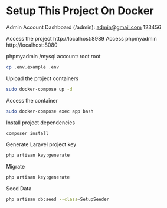 # Setup This Project On Docker

Admin Account Dashboard (/admin):
admin@gmail.com
123456

Access the project http://localhost:8989
Access phpmyadmin http://localhost:8080 

phpmyadmin /mysql account:
    root
    root


```sh
cp .env.example .env
```

Upload the project containers

```sh
sudo docker-compose up -d
```

Access the container

```sh
sudo docker-compose exec app bash
```

Install project dependencies

```sh
composer install
```

Generate Laravel project key

```sh
php artisan key:generate
```

Migrate

```sh
php artisan key:generate
```

Seed Data

```sh
php artisan db:seed --class=SetupSeeder
```



